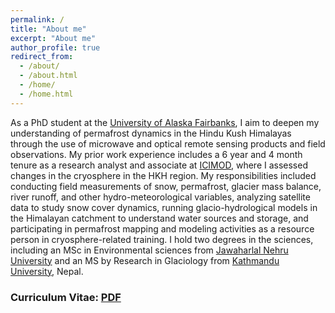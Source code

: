 ```yaml
---
permalink: /
title: "About me"
excerpt: "About me"
author_profile: true
redirect_from: 
  - /about/
  - /about.html
  - /home/
  - /home.html
---
```

As a PhD student at the [University of Alaska Fairbanks](https://www.uaf.edu/uaf/), I aim to deepen my understanding of permafrost dynamics in the Hindu Kush Himalayas through the use of microwave and optical remote sensing products and field observations. My prior work experience includes a 6 year and 4 month tenure as a research analyst and associate at  [ICIMOD](https://www.icimod.org/), where I assessed changes in the cryosphere in the HKH region. My responsibilities included conducting field measurements of snow, permafrost, glacier mass balance, river runoff, and other hydro-meteorological variables, analyzing satellite data to study snow cover dynamics, running glacio-hydrological models in the Himalayan catchment to understand water sources and storage, and participating in permafrost mapping and modeling activities as a resource person in cryosphere-related training. I hold two degrees in the sciences, including an MSc in Environmental sciences from [Jawaharlal Nehru University](https://www.jnu.ac.in/main/) and an MS by Research in Glaciology from [Kathmandu University](https://ku.edu.np/), Nepal.

### Curriculum Vitae: [PDF](https://amrit-thapa-2044.github.io/files/amrit_thapa_CV_AUG_2022.pdf) ###

